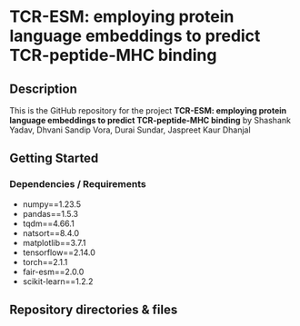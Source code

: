 # TCR-ESM: employing protein language embeddings to predict TCR-peptide-MHC binding

## Description

This is the GitHub repository for the project **TCR-ESM: employing protein language embeddings to predict TCR-peptide-MHC
binding** by Shashank Yadav, Dhvani Sandip Vora, Durai Sundar, Jaspreet Kaur Dhanjal

## Getting Started

### Dependencies / Requirements
* numpy==1.23.5
* pandas==1.5.3
* tqdm==4.66.1
* natsort==8.4.0
* matplotlib==3.7.1
* tensorflow==2.14.0
* torch==2.1.1
* fair-esm==2.0.0
* scikit-learn==1.2.2

## Repository directories & files
